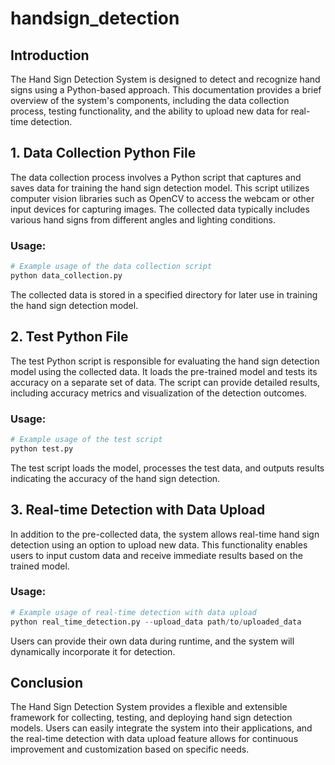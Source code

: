 # handsign_detection


## Introduction

The Hand Sign Detection System is designed to detect and recognize hand signs using a Python-based approach. This documentation provides a brief overview of the system's components, including the data collection process, testing functionality, and the ability to upload new data for real-time detection.

## 1. Data Collection Python File

The data collection process involves a Python script that captures and saves data for training the hand sign detection model. This script utilizes computer vision libraries such as OpenCV to access the webcam or other input devices for capturing images. The collected data typically includes various hand signs from different angles and lighting conditions.

### Usage:

```python
# Example usage of the data collection script
python data_collection.py
```

The collected data is stored in a specified directory for later use in training the hand sign detection model.

## 2. Test Python File

The test Python script is responsible for evaluating the hand sign detection model using the collected data. It loads the pre-trained model and tests its accuracy on a separate set of data. The script can provide detailed results, including accuracy metrics and visualization of the detection outcomes.

### Usage:

```python
# Example usage of the test script
python test.py
```

The test script loads the model, processes the test data, and outputs results indicating the accuracy of the hand sign detection.

## 3. Real-time Detection with Data Upload

In addition to the pre-collected data, the system allows real-time hand sign detection using an option to upload new data. This functionality enables users to input custom data and receive immediate results based on the trained model.

### Usage:

```python
# Example usage of real-time detection with data upload
python real_time_detection.py --upload_data path/to/uploaded_data
```

Users can provide their own data during runtime, and the system will dynamically incorporate it for detection.

## Conclusion

The Hand Sign Detection System provides a flexible and extensible framework for collecting, testing, and deploying hand sign detection models. Users can easily integrate the system into their applications, and the real-time detection with data upload feature allows for continuous improvement and customization based on specific needs.

